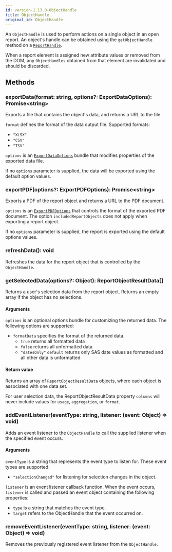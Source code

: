 ```yaml
---
id: version-1.13.0-ObjectHandle
title: ObjectHandle
original_id: ObjectHandle
---
```


An `ObjectHandle` is used to perform actions on a single object in an open
report. An object's handle can be obtained using the `getObjectHandle` method
on a [`ReportHandle`](ReportHandle.md).

When a report element is assigned new attribute values or removed from the DOM,
any `ObjectHandles` obtained from that element are invalidated and should be
discarded.

## Methods

### exportData(format: string, options?: ExportDataOptions): Promise\<string>
Exports a file that contains the object's data, and returns a URL to the file. 

`format` defines the format of the data output file.
Supported formats: 
  - `"XLSX"`
  - `"CSV"`
  - `"TSV"`

`options` is an [`ExportDataOptions`](ExportDataOptions.md) bundle that modifies properties of the exported data file. 

If no `options` parameter is supplied, the data will be exported using the default option values. 

### exportPDF(options?: ExportPDFOptions): Promise\<string>

Exports a PDF of the report object and returns a URL to the PDF document. 

`options` is an [`ExportPDFOptions`](ExportPDFOptions.md) that controls the format of the exported PDF document. The option `includedReportObjects` does not apply when exporting a report object.

If no `options` parameter is supplied, the report is exported using the default options values.

### refreshData(): void

Refreshes the data for the report object that is controlled by the
`ObjectHandle`.

### getSelectedData(options?: Object): ReportObjectResultData[]

Returns a user's selection data from the report object. Returns an empty array if the object has no selections.

#### Arguments

`options` is an optional options bundle for customizing the returned data. The following options are supported:

- `formatData` specifies the format of the returned data.
  - `true` returns all formatted data
  - `false` returns all unformatted data
  - `"datesOnly"` `default` returns only SAS date values as formatted and all other data is unformatted

#### Return value

Returns an array of [`ReportObjectResultData`](ReportObjectResultData.md) objects, where each object is associated with one data set.

For user selection data, the ReportObjectResultData property `columns` will never include values for `usage`, `aggregation`, or `format`.

### addEventListener(eventType: string, listener: (event: Object) => void)

Adds an event listener to the `ObjectHandle` to call the supplied listener when the specified event occurs.

#### Arguments

`eventType` is a string that represents the event type to listen for. These event types are supported:
- `"selectionChanged"` for listening for selection changes in the object.

`listener` is an event listener callback function. When the event occurs, `listener` is called and passed an event object containing the following properties:
- `type` is a string that matches the event type.
- `target` refers to the ObjectHandle that the event occurred on.

### removeEventListener(eventType: string, listener: (event: Object) => void)

Removes the previously registered event listener from the `ObjectHandle`.
